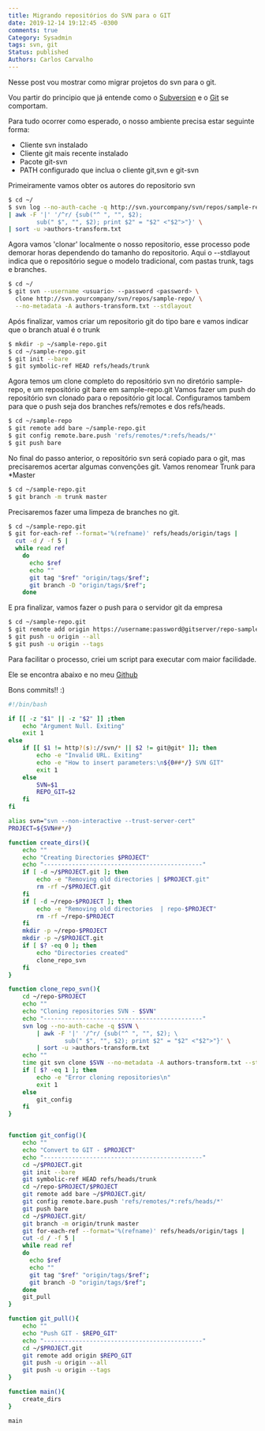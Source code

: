 ```yaml
---
title: Migrando repositórios do SVN para o GIT
date: 2019-12-14 19:12:45 -0300
comments: true
Category: Sysadmin
tags: svn, git
Status: published
Authors: Carlos Carvalho
---
```


Nesse post vou mostrar como migrar projetos do svn para o git.

Vou partir do principio que já entende como o [Subversion](https://subversion.apache.org/) e o [Git](https://git-scm.com/) se comportam.

Para tudo ocorrer como esperado, o nosso ambiente precisa estar seguinte forma:

* Cliente svn instalado
* Cliente git mais recente instalado
* Pacote git-svn
* PATH configurado que inclua o cliente git,svn e git-svn
<!--more-->

Primeiramente vamos obter os autores do repositorio svn
```bash
$ cd ~/
$ svn log --no-auth-cache -q http://svn.yourcompany/svn/repos/sample-repo/ \ 
| awk -F '|' '/^r/ {sub("^ ", "", $2);
        sub(" $", "", $2); print $2" = "$2" <"$2">"}' \
| sort -u >authors-transform.txt
```


Agora vamos 'clonar' localmente o nosso repositorio, esse processo pode demorar horas dependendo do tamanho do repositorio. Aqui o --stdlayout indica que o repositório segue o modelo tradicional, com pastas trunk, tags e branches.
```bash
$ cd ~/
$ git svn --username <usuario> --password <password> \
  clone http://svn.yourcompany/svn/repos/sample-repo/ \
  --no-metadata -A authors-transform.txt --stdlayout
```

Após finalizar, vamos criar um repositorio git do tipo bare e vamos indicar que o branch atual é o trunk
```bash
$ mkdir -p ~/sample-repo.git
$ cd ~/sample-repo.git
$ git init --bare
$ git symbolic-ref HEAD refs/heads/trunk
```

Agora temos um clone completo do repositório svn no diretório sample-repo, e um repositório git bare em sample-repo.git Vamos fazer um push do repositório svn clonado para o repositório git local. Configuramos tambem para que o push seja dos branches refs/remotes e dos refs/heads.
```bash
$ cd ~/sample-repo
$ git remote add bare ~/sample-repo.git
$ git config remote.bare.push 'refs/remotes/*:refs/heads/*'
$ git push bare
```

No final do passo anterior, o repositório svn será copiado para o git, mas precisaremos acertar algumas convenções git. Vamos renomear Trunk para *Master
```bash
$ cd ~/sample-repo.git
$ git branch -m trunk master
```

Precisaremos fazer uma limpeza de branches no git.
```bash
$ cd ~/sample-repo.git
$ git for-each-ref --format='%(refname)' refs/heads/origin/tags |
  cut -d / -f 5 |
  while read ref
    do
      echo $ref
      echo ""
      git tag "$ref" "origin/tags/$ref";
      git branch -D "origin/tags/$ref";
    done
```

E pra finalizar, vamos fazer o push para o servidor git da empresa
```bash
$ cd ~/sample-repo.git
$ git remote add origin https://username:password@gitserver/repo-sample
$ git push -u origin --all
$ git push -u origin --tags
```

Para facilitar o processo, criei um script para executar com maior facilidade.

Ele se encontra abaixo e no meu [Github](https://github.com/chcdc/svntogit/blob/master/run-import.sh)

Bons commits!! :)

```bash
#!/bin/bash 

if [[ -z "$1" || -z "$2" ]] ;then
    echo "Argument Null. Exiting"
    exit 1
else
    if [[ $1 != http?(s)://svn/* || $2 != git@git* ]]; then
        echo -e "Invalid URL. Exiting"
        echo -e "How to insert parameters:\n${0##*/} SVN GIT"
        exit 1
    else
        SVN=$1
        REPO_GIT=$2
    fi
fi

alias svn="svn --non-interactive --trust-server-cert"
PROJECT=${SVN##*/}

function create_dirs(){
    echo ""
    echo "Creating Directories $PROJECT"
    echo "---------------------------------------------"
    if [ -d ~/$PROJECT.git ]; then
        echo -e "Removing old directories | $PROJECT.git"
        rm -rf ~/$PROJECT.git
    fi
    if [ -d ~/repo-$PROJECT ]; then
        echo -e "Removing old directories  | repo-$PROJECT"
        rm -rf ~/repo-$PROJECT
    fi
    mkdir -p ~/repo-$PROJECT
    mkdir -p ~/$PROJECT.git
    if [ $? -eq 0 ]; then
        echo "Directories created"
        clone_repo_svn
    fi
}

function clone_repo_svn(){
    cd ~/repo-$PROJECT
    echo ""
    echo "Cloning repositories SVN - $SVN"
    echo "---------------------------------------------"
    svn log --no-auth-cache -q $SVN \ 
        | awk -F '|' '/^r/ {sub("^ ", "", $2); \
                sub(" $", "", $2); print $2" = "$2" <"$2">"}' \
        | sort -u >authors-transform.txt
    echo ""
    time git svn clone $SVN --no-metadata -A authors-transform.txt --stdlayout 
    if [ $? -eq 1 ]; then
        echo -e "Error cloning repositories\n"
        exit 1
    else
        git_config
    fi
}


function git_config(){
    echo ""
    echo "Convert to GIT - $PROJECT"
    echo "---------------------------------------------"
    cd ~/$PROJECT.git
    git init --bare
    git symbolic-ref HEAD refs/heads/trunk
    cd ~/repo-$PROJECT/$PROJECT
    git remote add bare ~/$PROJECT.git/
    git config remote.bare.push 'refs/remotes/*:refs/heads/*'
    git push bare
    cd ~/$PROJECT.git/
    git branch -m origin/trunk master
    git for-each-ref --format='%(refname)' refs/heads/origin/tags | 
    cut -d / -f 5 |
    while read ref
    do
      echo $ref
      echo ""
      git tag "$ref" "origin/tags/$ref";
      git branch -D "origin/tags/$ref";
    done
    git_pull
}

function git_pull(){
    echo ""
    echo "Push GIT - $REPO_GIT"
    echo "---------------------------------------------"
    cd ~/$PROJECT.git
    git remote add origin $REPO_GIT
    git push -u origin --all
    git push -u origin --tags
}

function main(){
    create_dirs
}

main
```
